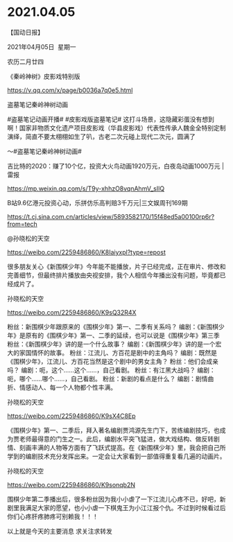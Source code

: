 ﻿#  2021.04.05
【国动日报】

2021年04月05日  星期一


农历二月廿四


《秦岭神树》皮影戏特别版 


https://v.qq.com/x/page/b0036a7q0e5.html

盗墓笔记秦岭神树动画                       


#盗墓笔记动画开播# #皮影戏版盗墓笔记# 这打斗场景，这隐藏彩蛋没有想到啊！国家非物质文化遗产项目皮影戏（华县皮影戏）代表性传承人魏金全特别定制演绎，简直不要太栩栩如生了叭，古老二次元碰上现代二次元，圆满了

～#盗墓笔记秦岭神树动画#










吉比特的2020：赚了10个亿，投资大火鸟动画1920万元，白夜岛动画1000万元 | 雷报

https://mp.weixin.qq.com/s/T9y-xhhzO8vqnAhmV_sIlQ

B站9.6亿港元投资心动，乐拼仿乐高判赔3千万元|三文娱周刊169期

https://t.cj.sina.com.cn/articles/view/5893582170/15f48ed5a00100rp6r?from=tech


@孙晓松的天空 


https://weibo.com/2259486860/K8Iaiyxpl?type=repost       


很多朋友关心《新围棋少年》今年能不能播放，片子已经完成，正在审片、修改和完善细节，但最终排片播放由央视安排，我个人相信今年播出没有问题，毕竟都已经成片了。

孙晓松的天空


https://weibo.com/2259486860/K9sQ32R4X                   


粉丝：新围棋少年跟原来的《围棋少年》第一、二季有关系吗？
编剧：《新围棋少年》是原有的《围棋少年》第一、二季的延续，也可以说是《围棋少年》第三季
粉丝：《新围棋少年》讲的是一个什么故事？
编剧：《新围棋少年》讲的是一个宏大的家国情怀的故事。
粉丝：江流儿、方百花是剧中的主角吗？
编剧：既然是《围棋少年》，江流儿、方百花当然是这个剧中的男女主角？
粉丝：他们会成亲吗？
编剧：呃，这个……这个……，自己看剧。
粉丝：有江黑大战吗？
编剧：呃，哪个……哪个……，自己看剧。
粉丝：新剧的看点是什么？
编剧：剧情曲折、情感动人、每一个人物都个性丰满。

孙晓松的天空


https://weibo.com/2259486860/K9sX4C8Ep           


《围棋少年》第一、二季后，拜入著名编剧贾鸿源先生门下，苦练编剧技巧，也成为贾老师最得意的门生之一。此后，编剧水平突飞猛进，做大戏结构、做反转剧情、刻画丰满的人物等方面有了飞跃式提高。在《新围棋少年》里，我会把自己所学到的编剧技术充分发挥出来。一定会让大家看到一部值得重复看几遍的动画片。

孙晓松的天空    


https://weibo.com/2259486860/K9sonqb2N

围棋少年第二季播出后，很多粉丝因为我小小虐了一下江流儿心疼不已，好吧，新剧里我满足大家的愿望，也小小虐一下棋鬼王为小江江报个仇。不过到时候看过后你们心疼肝疼肺疼可别赖我！！！

以上就是今天的主要消息
求关注求转发



















